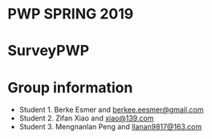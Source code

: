 # PWP SPRING 2019
# SurveyPWP
# Group information
* Student 1. Berke Esmer and berkee.eesmer@gmail.com
* Student 2. Zifan Xiao and xiao@139.com
* Student 3. Mengnanlan Peng and llanan9817@163.com



